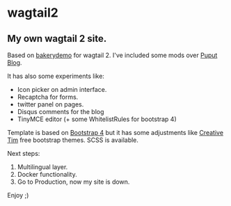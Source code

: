 # wagtail2
## My own wagtail 2 site.

Based on [bakerydemo](https://github.com/wagtail/bakerydemo) for wagtail 2. I've included some mods over [Puput Blog](https://github.com/APSL/puput).

It has also some experiments like:
* Icon picker on admin interface.
* Recaptcha for forms.
* twitter panel on pages.
* Disqus comments for the blog
* TinyMCE editor (+ some WhitelistRules for bootstrap 4)

Template is based on [Bootstrap 4](https://getbootstrap.com) but it has some adjustments like [Creative Tim](https://www.creative-tim.com) free bootstrap themes. SCSS is available.

Next steps:
1. Multilingual layer.
2. Docker functionality.
3. Go to Production, now my site is down.

Enjoy ;)